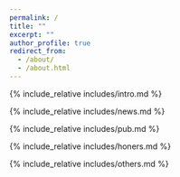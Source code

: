 ```yaml
---
permalink: /
title: ""
excerpt: ""
author_profile: true
redirect_from: 
  - /about/
  - /about.html
---
```


<span class='anchor' id='about-me'></span>
{% include_relative includes/intro.md %}

<span class='anchor' id='news'></span>
{% include_relative includes/news.md %}

<span class='anchor' id='publications'></span>
{% include_relative includes/pub.md %}

<span class='anchor' id='honors'></span>
{% include_relative includes/honers.md %}

<span class='anchor' id='others'></span>
{% include_relative includes/others.md %}



